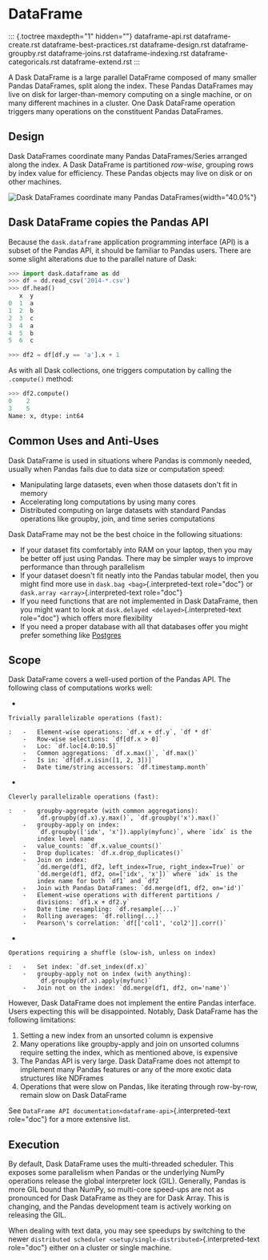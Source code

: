 # DataFrame

::: {.toctree maxdepth="1" hidden=""}
dataframe-api.rst dataframe-create.rst dataframe-best-practices.rst
dataframe-design.rst dataframe-groupby.rst dataframe-joins.rst
dataframe-indexing.rst dataframe-categoricals.rst dataframe-extend.rst
:::

A Dask DataFrame is a large parallel DataFrame composed of many smaller
Pandas DataFrames, split along the index. These Pandas DataFrames may
live on disk for larger-than-memory computing on a single machine, or on
many different machines in a cluster. One Dask DataFrame operation
triggers many operations on the constituent Pandas DataFrames.

## Design

Dask DataFrames coordinate many Pandas DataFrames/Series arranged along
the index. A Dask DataFrame is partitioned *row-wise*, grouping rows by
index value for efficiency. These Pandas objects may live on disk or on
other machines.

![Dask DataFrames coordinate many Pandas DataFrames](images/dask-dataframe.svg){width="40.0%"}

## Dask DataFrame copies the Pandas API

Because the `dask.dataframe` application programming interface (API) is
a subset of the Pandas API, it should be familiar to Pandas users. There
are some slight alterations due to the parallel nature of Dask:

``` python
>>> import dask.dataframe as dd
>>> df = dd.read_csv('2014-*.csv')
>>> df.head()
   x  y
0  1  a
1  2  b
2  3  c
3  4  a
4  5  b
5  6  c

>>> df2 = df[df.y == 'a'].x + 1
```

As with all Dask collections, one triggers computation by calling the
`.compute()` method:

``` python
>>> df2.compute()
0    2
3    5
Name: x, dtype: int64
```

## Common Uses and Anti-Uses

Dask DataFrame is used in situations where Pandas is commonly needed,
usually when Pandas fails due to data size or computation speed:

-   Manipulating large datasets, even when those datasets don\'t fit in
    memory
-   Accelerating long computations by using many cores
-   Distributed computing on large datasets with standard Pandas
    operations like groupby, join, and time series computations

Dask DataFrame may not be the best choice in the following situations:

-   If your dataset fits comfortably into RAM on your laptop, then you
    may be better off just using Pandas. There may be simpler ways to
    improve performance than through parallelism
-   If your dataset doesn\'t fit neatly into the Pandas tabular model,
    then you might find more use in `dask.bag <bag>`{.interpreted-text
    role="doc"} or `dask.array <array>`{.interpreted-text role="doc"}
-   If you need functions that are not implemented in Dask DataFrame,
    then you might want to look at
    `dask.delayed <delayed>`{.interpreted-text role="doc"} which offers
    more flexibility
-   If you need a proper database with all that databases offer you
    might prefer something like [Postgres](https://www.postgresql.org/)

## Scope

Dask DataFrame covers a well-used portion of the Pandas API. The
following class of computations works well:

-   

    Trivially parallelizable operations (fast):

    :   -   Element-wise operations: `df.x + df.y`, `df * df`
        -   Row-wise selections: `df[df.x > 0]`
        -   Loc: `df.loc[4.0:10.5]`
        -   Common aggregations: `df.x.max()`, `df.max()`
        -   Is in: `df[df.x.isin([1, 2, 3])]`
        -   Date time/string accessors: `df.timestamp.month`

-   

    Cleverly parallelizable operations (fast):

    :   -   groupby-aggregate (with common aggregations):
            `df.groupby(df.x).y.max()`, `df.groupby('x').max()`
        -   groupby-apply on index:
            `df.groupby(['idx', 'x']).apply(myfunc)`, where `idx` is the
            index level name
        -   value_counts: `df.x.value_counts()`
        -   Drop duplicates: `df.x.drop_duplicates()`
        -   Join on index:
            `dd.merge(df1, df2, left_index=True, right_index=True)` or
            `dd.merge(df1, df2, on=['idx', 'x'])` where `idx` is the
            index name for both `df1` and `df2`
        -   Join with Pandas DataFrames: `dd.merge(df1, df2, on='id')`
        -   Element-wise operations with different partitions /
            divisions: `df1.x + df2.y`
        -   Date time resampling: `df.resample(...)`
        -   Rolling averages: `df.rolling(...)`
        -   Pearson\'s correlation: `df[['col1', 'col2']].corr()`

-   

    Operations requiring a shuffle (slow-ish, unless on index)

    :   -   Set index: `df.set_index(df.x)`
        -   groupby-apply not on index (with anything):
            `df.groupby(df.x).apply(myfunc)`
        -   Join not on the index: `dd.merge(df1, df2, on='name')`

However, Dask DataFrame does not implement the entire Pandas interface.
Users expecting this will be disappointed. Notably, Dask DataFrame has
the following limitations:

1.  Setting a new index from an unsorted column is expensive
2.  Many operations like groupby-apply and join on unsorted columns
    require setting the index, which as mentioned above, is expensive
3.  The Pandas API is very large. Dask DataFrame does not attempt to
    implement many Pandas features or any of the more exotic data
    structures like NDFrames
4.  Operations that were slow on Pandas, like iterating through
    row-by-row, remain slow on Dask DataFrame

See `DataFrame API documentation<dataframe-api>`{.interpreted-text
role="doc"} for a more extensive list.

## Execution

By default, Dask DataFrame uses the multi-threaded scheduler. This
exposes some parallelism when Pandas or the underlying NumPy operations
release the global interpreter lock (GIL). Generally, Pandas is more GIL
bound than NumPy, so multi-core speed-ups are not as pronounced for Dask
DataFrame as they are for Dask Array. This is changing, and the Pandas
development team is actively working on releasing the GIL.

When dealing with text data, you may see speedups by switching to the
newer
`distributed scheduler <setup/single-distributed>`{.interpreted-text
role="doc"} either on a cluster or single machine.
